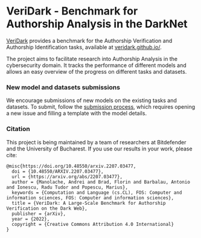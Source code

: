 
# VeriDark - Benchmark for Authorship Analysis in the DarkNet
 
[VeriDark](https://veridark.github.io/) provides a benchmark for the Authorship Verification and Authorship Identification tasks, available at [veridark.github.io/](https://veridark.github.io/).

The project aims to facilitate research into Authorship Analysis in the cybersecurity domain. It tracks the performance of different models and allows an easy overview of the progress on different tasks and datasets.

### New model and datasets submissions

We encourage submissions of new models on the existing tasks and datasets. To submit, follow the [submission process](SUBMIT_NEW_MODEL.md), which requires opening a new issue and filling a template with the model details.


### Citation

This project is being maintained by a team of researchers at Bitdefender and the University of Bucharest. If you use our results in your work, please cite:

```
@misc{https://doi.org/10.48550/arxiv.2207.03477,
  doi = {10.48550/ARXIV.2207.03477},
  url = {https://arxiv.org/abs/2207.03477},  
  author = {Manolache, Andrei and Brad, Florin and Barbalau, Antonio and Ionescu, Radu Tudor and Popescu, Marius},
  keywords = {Computation and Language (cs.CL), FOS: Computer and information sciences, FOS: Computer and information sciences},
  title = {VeriDark: A Large-Scale Benchmark for Authorship Verification on the Dark Web},
  publisher = {arXiv},
  year = {2022},
  copyright = {Creative Commons Attribution 4.0 International}
}
```
